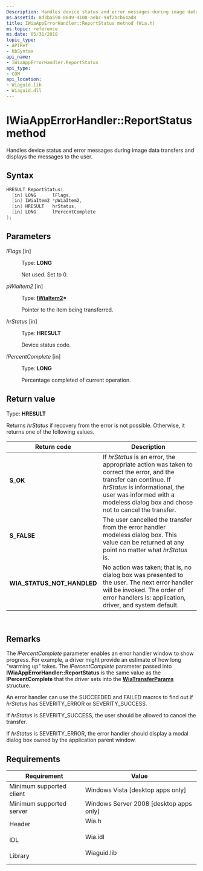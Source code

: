 ```yaml
---
Description: Handles device status and error messages during image data transfers and displays the messages to the user.
ms.assetid: 8d3ba598-8649-4108-aebc-94f2bcb64ad8
title: IWiaAppErrorHandler::ReportStatus method (Wia.h)
ms.topic: reference
ms.date: 05/31/2018
topic_type: 
- APIRef
- kbSyntax
api_name: 
- IWiaAppErrorHandler.ReportStatus
api_type: 
- COM
api_location: 
- Wiaguid.lib
- Wiaguid.dll
---
```


# IWiaAppErrorHandler::ReportStatus method

Handles device status and error messages during image data transfers and displays the messages to the user.

## Syntax


```C++
HRESULT ReportStatus(
  [in] LONG      lFlags,
  [in] IWiaItem2 *pWiaItem2,
  [in] HRESULT   hrStatus,
  [in] LONG      lPercentComplete
);
```



## Parameters

<dl> <dt>

*lFlags* \[in\]
</dt> <dd>

Type: **LONG**

Not used. Set to 0.

</dd> <dt>

*pWiaItem2* \[in\]
</dt> <dd>

Type: **[**IWiaItem2**](-wia-iwiaitem2.md)\***

Pointer to the item being transferred.

</dd> <dt>

*hrStatus* \[in\]
</dt> <dd>

Type: **HRESULT**

Device status code.

</dd> <dt>

*lPercentComplete* \[in\]
</dt> <dd>

Type: **LONG**

Percentage completed of current operation.

</dd> </dl>

## Return value

Type: **HRESULT**

Returns *hrStatus* if recovery from the error is not possible. Otherwise, it returns one of the following values.



| Return code                                                                                              | Description                                                                                                                                                                                                                                        |
|----------------------------------------------------------------------------------------------------------|----------------------------------------------------------------------------------------------------------------------------------------------------------------------------------------------------------------------------------------------------|
| <dl> <dt>**S\_OK**</dt> </dl>                     | If *hrStatus* is an error, the appropriate action was taken to correct the error, and the transfer can continue. If *hrStatus* is informational, the user was informed with a modeless dialog box and chose not to cancel the transfer.<br/> |
| <dl> <dt>**S\_FALSE**</dt> </dl>                  | The user cancelled the transfer from the error handler modeless dialog box. This value can be returned at any point no matter what *hrStatus* is. <br/>                                                                                      |
| <dl> <dt>**WIA\_STATUS\_NOT\_HANDLED**</dt> </dl> | No action was taken; that is, no dialog box was presented to the user. The next error handler will be invoked. The order of error handlers is: application, driver, and system default.<br/>                                                 |



 

## Remarks

The *lPercentComplete* parameter enables an error handler window to show progress. For example, a driver might provide an estimate of how long "warming up" takes. The *lPercentComplete* parameter passed into **IWiaAppErrorHandler::ReportStatus** is the same value as the **lPercentComplete** that the driver sets into the [**WiaTransferParams**](-wia-wiatransferparams.md) structure.

An error handler can use the SUCCEEDED and FAILED macros to find out if *hrStatus* has SEVERITY\_ERROR or SEVERITY\_SUCCESS.

If *hrStatus* is SEVERITY\_SUCCESS, the user should be allowed to cancel the transfer.

If *hrStatus* is SEVERITY\_ERROR, the error handler should display a modal dialog box owned by the application parent window.

## Requirements



| Requirement | Value |
|-------------------------------------|----------------------------------------------------------------------------------------|
| Minimum supported client<br/> | Windows Vista \[desktop apps only\]<br/>                                         |
| Minimum supported server<br/> | Windows Server 2008 \[desktop apps only\]<br/>                                   |
| Header<br/>                   | <dl> <dt>Wia.h</dt> </dl>       |
| IDL<br/>                      | <dl> <dt>Wia.idl</dt> </dl>     |
| Library<br/>                  | <dl> <dt>Wiaguid.lib</dt> </dl> |



 

 




